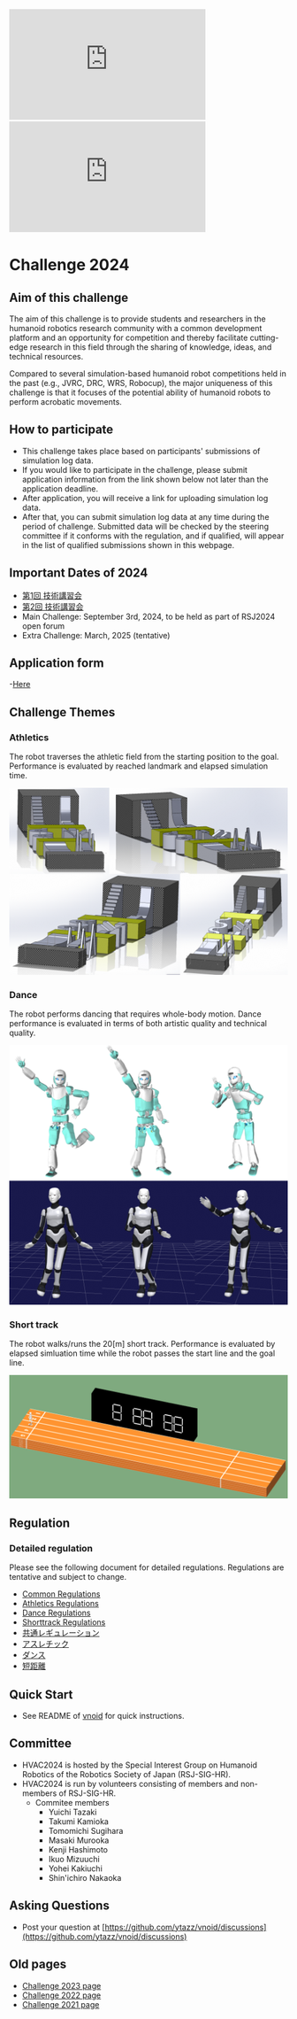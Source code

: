 <!--
![top image](fig/robot.png "Top Image")
![top image](fig/hvac2021.png "Top Image")
-->

<iframe width="355" height="200" src="https://www.youtube.com/embed/2xOmlHx2b4U" title="YouTube video player" frameborder="0" allow="accelerometer; autoplay; clipboard-write; encrypted-media; gyroscope; picture-in-picture" allowfullscreen></iframe>
<iframe width="355" height="200" src="https://www.youtube.com/embed/BR4rxW9pEog" title="YouTube video player" frameborder="0" allow="accelerometer; autoplay; clipboard-write; encrypted-media; gyroscope; picture-in-picture" allowfullscreen></iframe>

# Challenge 2024

## Aim of this challenge

The aim of this challenge is to provide students and researchers in the humanoid robotics research community
 with a common development platform and an opportunity for competition and
 thereby facilitate cutting-edge research in this field
 through the sharing of knowledge, ideas, and technical resources.

Compared to several simulation-based humanoid robot competitions held in the past (e.g., JVRC, DRC, WRS, Robocup),
 the major uniqueness of this challenge is that it focuses of the potential ability of humanoid robots to perform acrobatic movements.

## How to participate

- This challenge takes place based on participants' submissions of simulation log data.
- If you would like to participate in the challenge, please submit application information
  from the link shown below not later than the application deadline.
- After application, you will receive a link for uploading simulation log data.
- After that, you can submit simulation log data at any time during the period of challenge.
  Submitted data will be checked by the steering committee if it conforms with the regulation,
   and if qualified, will appear in the list of qualified submissions shown in this webpage.

## Important Dates of 2024

<!--
- Website opening: August
- Application deadline: T.B.D.
-->

- [第1回 技術講習会](https://connpass.com/event/321220/)
- [第2回 技術講習会](https://connpass.com/event/321221/)
- Main Challenge: September 3rd, 2024, to be held as part of RSJ2024 open forum
- Extra Challenge: March, 2025 (tentative)

<!--
- Challenge period: Until March 16, 2024
-->

## Application form

<!--
Now being prepared.
-->

-[Here](https://docs.google.com/forms/d/e/1FAIpQLSeSxN4F3w2ti-YF4cTTZDEJ5RKPWCEj6dz1IP9A7a-SFMxnDw/viewform?usp=sf_link)

<!-- 2023
-[Here](https://docs.google.com/forms/d/e/1FAIpQLScJD0zL3r_wv2M09Hj_TMIfLwAr0-pc8-OSdCSNlDXvBhAdZg/viewform?usp=sf_link)
-->

<!-- 2022
[Here](https://docs.google.com/forms/d/e/1FAIpQLSdFkUbLTEVpoHGqvfrTeW59-84Kaf-RCNaI9FLpQUu1h0EpCQ/viewform?usp=sf_link)
-->

## Challenge Themes

### Athletics

The robot traverses the athletic field from the starting position to the goal.
Performance is evaluated by reached landmark and elapsed simulation time.

![field](fig/field_athletics2023.png "Athletics Field")

<!-- 2023
- [Results](https://ytazz.github.io/vnoid/results_athletics2023.html)
-->

### Dance

The robot performs dancing that requires whole-body motion.
Dance performance is evaluated in terms of both artistic quality and technical quality.

![robots](fig/dance2023.png "Robot models used for dance performance")

<!-- 2023
- [Results](https://ytazz.github.io/vnoid/results_dance2023.html)
-->

### Short track

The robot walks/runs the 20[m] short track.
Performance is evaluated by elapsed simluation time while the robot passes the start line and the goal line.

![field](fig/field_shorttrack2022.png "Short-track Field")

<!--
- [Results](https://ytazz.github.io/vnoid/results_shorttrack2022.html)
-->

<!--
### Free-style performance

The robot performs something extraordinary.
How to evaluate the quality of free-tyle performance is T.B.D.

![field](fig/field_performance2022.png "Free-style Performance Field")
-->

## Regulation

### Detailed regulation

Please see the following document for detailed regulations.
Regulations are tentative and subject to change.
- [Common Regulations](https://docs.google.com/document/d/1Xqvg9mw-qWO4B6-Nf5njMnja3TeX4mbtRvG8rXbKD7Q/edit?usp=sharing)
- [Athletics Regulations](https://docs.google.com/document/d/13xU2aNSGV_zHeG_8_phP1-pmSb8oNnku236ZFpSNo40/edit?usp=sharing)
- [Dance Regulations](https://docs.google.com/document/d/1KzJiW33Z2oPyPcUg0i9THzQ5ezEL-SE6bjU1WmUFDwA/edit?usp=sharing)
- [Shorttrack Regulations](https://docs.google.com/document/d/1B_7889Ch606CMB-SJc-M-wawc5uJj3CcBh8MR56_N9w/edit?usp=sharing)
- [共通レギュレーション](https://docs.google.com/document/d/1GrJPCMVQbbhj3R3eq74ijt-7Xipr93_MUIRyJuh9s4o/edit?usp=sharing)
- [アスレチック](https://docs.google.com/document/d/1h6Sdik0tLKCLmgpga3r2Oc6QVB_UOEj6Pw2C6jBvD5w/edit?usp=sharing)
- [ダンス](https://docs.google.com/document/d/1iU2JShvLwAFSYZX_f746LV9v9QnOfQRn6XcEExXJOeg/edit?usp=sharing)
- [短距離](https://docs.google.com/document/d/1zGG5w6R57s3XoG2EndvH4RqNvrPiSVQKELGGPQSYLPc/edit?usp=sharing)

## Quick Start
<!--
- See [here](https://ytazz.github.io/vnoid/build_sample_2022.html) for how to build and run the sample.
-->
- See README of [vnoid](https://github.com/ytazz/vnoid) for quick instructions.

## Committee

- HVAC2024 is hosted by the Special Interest Group on Humanoid Robotics of the Robotics Society of Japan (RSJ-SIG-HR).
- HVAC2024 is run by volunteers consisting of members and non-members of RSJ-SIG-HR.
  - Commitee members
    - Yuichi Tazaki
    - Takumi Kamioka
    - Tomomichi Sugihara
    - Masaki Murooka
    - Kenji Hashimoto
    - Ikuo Mizuuchi
    - Yohei Kakiuchi
    - Shin'ichiro Nakaoka


## Asking Questions
- Post your question at [https://github.com/ytazz/vnoid/discussions](https://github.com/ytazz/vnoid/discussions)

## Old pages
- [Challenge 2023 page](https://ytazz.github.io/vnoid/index2023.html)
- [Challenge 2022 page](https://ytazz.github.io/vnoid/index2022.html)
- [Challenge 2021 page](https://ytazz.github.io/vnoid/index2021.html)

